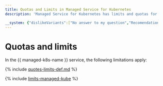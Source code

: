 ```yaml
---
title: Quotas and Limits in Managed Service for Kubernetes
description: 'Managed Service for Kubernetes has limits and quotas for the total number of vCPUs for all nodes, the total amount of RAM, the total amount of disks, the maximum number of Kubernetes clusters in one cloud. You will learn more about the limitations of the service in this article. '

__system: {"dislikeVariants":["No answer to my question","Recomendations didn't help","The content doesn't match title","Other"]}
---
```



# Quotas and limits

In the {{ managed-k8s-name }} service, the following limitations apply:

{% include [quotes-limits-def.md](../../_includes/quotes-limits-def.md) %}

{% include [limits-managed-kube](../../_includes/managed-kube-limits.md) %}

